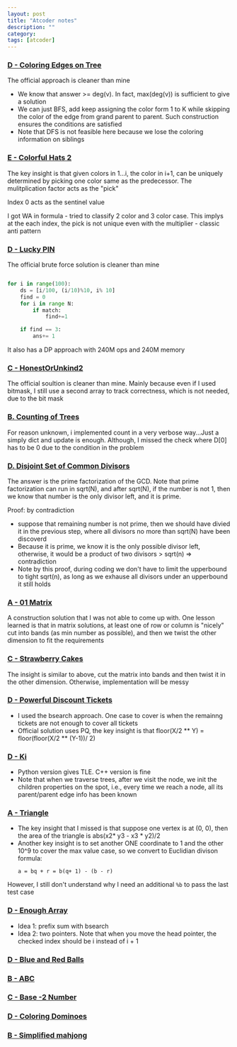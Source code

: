 ```yaml
---
layout: post
title: "Atcoder notes"
description: ""
category: 
tags: [atcoder]
---
```


### [D - Coloring Edges on Tree](https://atcoder.jp/contests/abc146/tasks/abc146_d)

The official approach is cleaner than mine

* We know that answer >= deg(v). In fact, max(deg(v)) is sufficient to give a solution 
* We can just BFS, add keep assigning the color form 1 to K while skipping the color of the edge from grand parent to parent. Such construction ensures the conditions are satisfied
* Note that DFS is not feasible here because we lose the coloring information on siblings

### [E - Colorful Hats 2](https://atcoder.jp/contests/sumitrust2019/tasks/sumitb2019_e)


The key insight is that given colors in 1...i, the color in i+1, can be uniquely determined by picking one color same as the predecessor. The mulitplication factor acts as the "pick"

Index 0 acts as the sentinel value

I got WA in formula - tried to classify 2 color and 3 color case. This implys at the each index, the pick is not unique even with the multiplier - classic anti pattern


### [D - Lucky PIN](https://atcoder.jp/contests/sumitrust2019/tasks/sumitb2019_d)

The official brute force solution is cleaner than mine

```python

for i in range(100):
	ds = [i/100, (i/10)%10, i% 10]
	find = 0 
	for i in range N:
		if match:
			find+=1

	if find == 3:
		ans+= 1

```

It also has a DP approach with 240M ops and 240M memory


### [C - HonestOrUnkind2](https://atcoder.jp/contests/abc147/tasks/abc147_c)

The official soultion is cleaner than mine. Mainly because even if I used bitmask, I still use a second array to track correctness, which is not needed, due to the bit mask

### [B. Counting of Trees](https://atcoder.jp/contests/nikkei2019-2-qual/tasks/nikkei2019_2_qual_b)

For reason unknown, i implemented count in a very verbose way...Just a simply dict and update is enough. Although, I missed the check where D[0] has to be 0 due to the condition in the problem

### [D. Disjoint Set of Common Divisors](https://atcoder.jp/contests/abc142/tasks/abc142_d)

The answer is the prime factorization of the GCD. Note that prime factorization can run in sqrt(N), and after sqrt(N), if the number is not 1, then we know that number is the only divisor left, and it is prime.

Proof: by contradiction
* suppose that remaining number is not prime, then we should have divied it in the previous step, where all divisors no more than sqrt(N) have been discoverd
* Because it is prime, we know it is the only possible divisor left, otherwise, it would be a product of two divisors > sqrt(n) => contradiction
* Note by this proof, during coding we don't have to limit the upperbound to tight sqrt(n), as long as we exhause all divisors under an upperbound it still holds

### [A - 01 Matrix](https://atcoder.jp/contests/agc038/tasks/agc038_a)

A construction solution that I was not able to come up with. One lesson learned is that in matrix solutions, at least one of row or column is "nicely" cut into bands (as min number as possible), and then we twist the other dimension to fit the requirements

### [C - Strawberry Cakes](https://atcoder.jp/contests/ddcc2020-qual/tasks/ddcc2020_qual_c)

The insight is similar to above, cut the matrix into bands and then twist it in the other dimension. Otherwise, implementation will be messy

### [D - Powerful Discount Tickets](https://atcoder.jp/contests/abc141/tasks/abc141_d)

* I used the bsearch approach. One case to cover is when the remainng tickets are not enough to cover all tickets
* Official solution uses PQ, the key insight is that floor(X/2 ** Y) = floor(floor(X/2 ** (Y-1))/ 2)

### [D - Ki](https://atcoder.jp/contests/abc138/tasks/abc138_d)

* Python version gives TLE. C++ version is fine
* Note that when we traverse trees, after we visit the node, we init the children properties on the spot, i.e., every time we reach a node, all its parent/parent edge info has been known

### [A - Triangle](https://atcoder.jp/contests/agc036/tasks/agc036_a)

* The key insight that I missed is that suppose one vertex is at (0, 0), then the area of the triangle is abs(x2* y3 - x3 * y2)/2
* Another key insight is to set another ONE coordinate to 1 and the other 10^9 to cover the max value case, so we convert to Euclidian divison formula:
    ```
    a = bq + r = b(q+ 1) - (b - r)
    ```

However, I still don't understand why I need an additional `%b` to pass the last test case

### [D - Enough Array](https://atcoder.jp/contests/abc130/tasks/abc130_d)

* Idea 1: prefix sum with bsearch
* Idea 2: two pointers. Note that when you move the head pointer, the checked index should be i instead of i + 1

### [D - Blue and Red Balls](https://atcoder.jp/contests/abc132/tasks/abc132_d) 

### [B - ABC](https://atcoder.jp/contests/agc034/tasks/agc034_b)

### [C - Base -2 Number](https://atcoder.jp/contests/abc105/tasks/abc105_c)

### [D - Coloring Dominoes](https://atcoder.jp/contests/arc081/tasks/arc081_b)

### [B - Simplified mahjong](https://atcoder.jp/contests/agc003/tasks/agc003_b)
